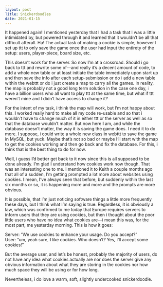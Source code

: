 ```yaml
---
layout: post
Title: Snickerdoodles
date: 2021-01-15
---
```


It happened again!  I mentioned yesterday that I had a task that I was a little intimidated by, but powered through it and learned that it wouldn’t be all that difficult afterall.  Ha!  The actual task of making a cookie is simple, however I set up ttt to only save the game once the user had input the entirety of the setup: users, player-piece, board size, etc.  

This doesn’t work for the server.  So now I’m at a crossroad.  Should i go back to ttt and rewrite some of—and really it’s a decent amount of code, to add a whole new table or at least initiate the table immediately upon start up and then save the info after each setup-submission or do i add a new table within the webttt or do i just create a map to carry all the games.  In reality, the map is probably not a good long term solution in the case one day, i have a billion users who all want to play ttt at the same time, but what if ttt weren’t mine and I didn’t have access to change it?

For the intent of my task, i think the map will work, but I’m not happy about this.  I worked really hard to make all my code re-usable and so that i wouldn’t have to change much of it in either ttt or the server as well as so that the database wouldn’t matter.  But now here I am, and while the database doesn’t matter, the way it is saving the game does.  I need it to do more.  I suppose, i could write a whole new class in webttt to save the game in MySQL, but yuck.  Maybe that’s not so bad or maybe I’ll start with the map to get the cookies working and then go back and fix the database.  For this, i think that is the best thing to do for now.  

Well, i guess I’d better get back to it now since this is all supposed to be done already.  I’m glad I understand how cookies work now though.  That was an interesting one to me.  I mentioned it to Keith a couple months ago that all of a sudden, I’m getting prompted a lot more about websites using cookies.  I mean, I’ve always seen that before, but suddenly within the last six months or so, it is happening more and more and the prompts are more obvious. 

It is possible, that I’m just noticing software things a little more frequently these days, but I think what I’m saying is true.  Regardless, it is obviously a law, which was confirmed to me today that Europe requires servers to inform users that they are using cookies, but then i thought about the poor little users who have no idea what cookies are—i mean this was, for the most part, me yesterday morning.  This is how it goes:

Server: “We use cookies to enhance your usage.  Do you accept?”  
User:  “um, yeah sure, I like cookies.  Who doesn’t?  Yes, I’ll accept some cookies!”

But the average user, and let’s be honest, probably the majority of users, do not have any idea what cookies actually are nor does the server give any obvious information about what they are storing in the cookies nor how much space they will be using or for how long.

Nevertheless, i do love a warm, soft, slightly undercooked snickerdoodle.  


